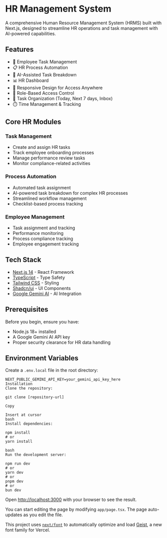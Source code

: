 # HR Management System

A comprehensive Human Resource Management System (HRMS) built with Next.js, designed to streamline HR operations and task management with AI-powered capabilities.

## Features

- 👥 Employee Task Management
- 📋 HR Process Automation
- 🤖 AI-Assisted Task Breakdown
- 📊 HR Dashboard
- 📱 Responsive Design for Access Anywhere
- 🔐 Role-Based Access Control
- 📅 Task Organization (Today, Next 7 days, Inbox)
- ⏱️ Time Management & Tracking

## Core HR Modules

### Task Management

- Create and assign HR tasks
- Track employee onboarding processes
- Manage performance review tasks
- Monitor compliance-related activities

### Process Automation

- Automated task assignment
- AI-powered task breakdown for complex HR processes
- Streamlined workflow management
- Checklist-based process tracking

### Employee Management

- Task assignment and tracking
- Performance monitoring
- Process compliance tracking
- Employee engagement tracking

## Tech Stack

- [Next.js 14](https://nextjs.org/) - React Framework
- [TypeScript](https://www.typescriptlang.org/) - Type Safety
- [Tailwind CSS](https://tailwindcss.com/) - Styling
- [Shadcn/ui](https://ui.shadcn.com/) - UI Components
- [Google Gemini AI](https://ai.google.dev/) - AI Integration

## Prerequisites

Before you begin, ensure you have:

- Node.js 18+ installed
- A Google Gemini AI API key
- Proper security clearance for HR data handling

## Environment Variables

Create a `.env.local` file in the root directory:

```env
NEXT_PUBLIC_GEMINI_API_KEY=your_gemini_api_key_here
Installation
Clone the repository:

git clone [repository-url]

Copy

Insert at cursor
bash
Install dependencies:

npm install
# or
yarn install

bash
Run the development server:

npm run dev
# or
yarn dev
# or
pnpm dev
# or
bun dev
```

Open [http://localhost:3000](http://localhost:3000) with your browser to see the result.

You can start editing the page by modifying `app/page.tsx`. The page auto-updates as you edit the file.

This project uses [`next/font`](https://nextjs.org/docs/app/building-your-application/optimizing/fonts) to automatically optimize and load [Geist](https://vercel.com/font), a new font family for Vercel.
